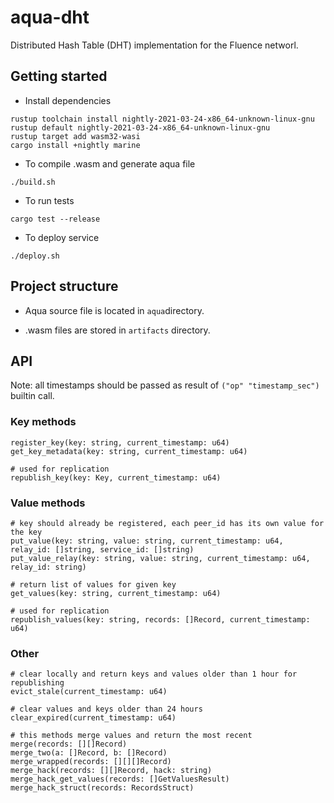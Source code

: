 # aqua-dht

Distributed Hash Table (DHT) implementation for the Fluence networl.

## Getting started

- Install dependencies

```
rustup toolchain install nightly-2021-03-24-x86_64-unknown-linux-gnu
rustup default nightly-2021-03-24-x86_64-unknown-linux-gnu
rustup target add wasm32-wasi
cargo install +nightly marine
```

- To compile .wasm and generate aqua file

```
./build.sh
```

- To run tests

```
cargo test --release
```

- To deploy service
```
./deploy.sh
```
## Project structure

- Aqua source file is located in `aqua`directory.

- .wasm files are stored  in `artifacts` directory.

## API

Note: all timestamps should be passed as result of `("op" "timestamp_sec")` builtin call.
### Key methods

```~~~~
register_key(key: string, current_timestamp: u64)
get_key_metadata(key: string, current_timestamp: u64)

# used for replication
republish_key(key: Key, current_timestamp: u64) 
```

### Value methods
```
# key should already be registered, each peer_id has its own value for the key
put_value(key: string, value: string, current_timestamp: u64, relay_id: []string, service_id: []string)
put_value_relay(key: string, value: string, current_timestamp: u64, relay_id: string)

# return list of values for given key
get_values(key: string, current_timestamp: u64)

# used for replication
republish_values(key: string, records: []Record, current_timestamp: u64)
```

### Other
```
# clear locally and return keys and values older than 1 hour for republishing
evict_stale(current_timestamp: u64)

# clear values and keys older than 24 hours
clear_expired(current_timestamp: u64)
```


```
# this methods merge values and return the most recent
merge(records: [][]Record)
merge_two(a: []Record, b: []Record)
merge_wrapped(records: [][][]Record)
merge_hack(records: [][]Record, hack: string)
merge_hack_get_values(records: []GetValuesResult)
merge_hack_struct(records: RecordsStruct)
```
